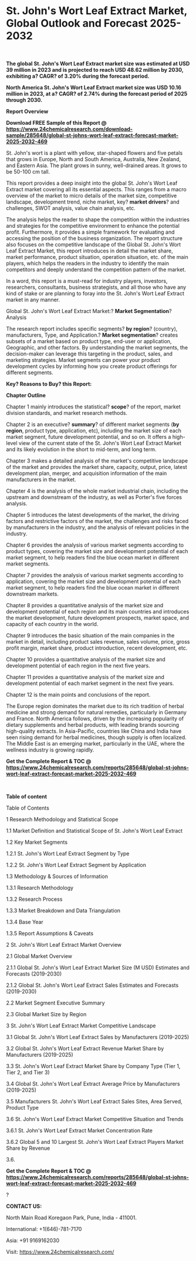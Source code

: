<h1>St. John's Wort Leaf Extract Market, Global Outlook and Forecast 2025-2032</h1><br/><p><span style="font-size:14px"><strong>The global St. John&#39;s Wort Leaf Extract market size was estimated at USD 39 million in 2023 and is projected to reach USD 48.62 million by 2030, exhibiting a? <strong>CAGR</strong>? of 3.20% during the forecast period.</strong></span></p>
 
 
 
 <p><span style="font-size:14px"><strong>North America St. John&#39;s Wort Leaf Extract market size was USD 10.16 million in 2023, at a? <strong>CAGR</strong>? of 2.74% during the forecast period of 2025 through 2030.</strong></span></p>
 
 
 
 <p><span style="font-size:14px"><strong>Report Overview</strong></span></p>
 
 
 
 <div><b>Download FREE Sample of this Report @ <a href="https://www.24chemicalresearch.com/download-sample/285648/global-st-johns-wort-leaf-extract-forecast-market-2025-2032-469">https://www.24chemicalresearch.com/download-sample/285648/global-st-johns-wort-leaf-extract-forecast-market-2025-2032-469</a></b></div>
 
 
 
 <p><span style="font-size:14px">St. John&#39;s wort is a plant with yellow, star-shaped flowers and five petals that grows in Europe, North and South America, Australia, New Zealand, and Eastern Asia. The plant grows in sunny, well-drained areas. It grows to be 50-100 cm tall.</span></p>
 
 
 
 <p><span style="font-size:14px">This report provides a deep insight into the global St. John&#39;s Wort Leaf Extract market covering all its essential aspects. This ranges from a macro overview of the market to micro details of the market size, competitive landscape, development trend, niche market, key? <strong>market drivers</strong>? and challenges, SWOT analysis, value chain analysis, etc.</span></p>
 
 
 
 <p><span style="font-size:14px">The analysis helps the reader to shape the competition within the industries and strategies for the competitive environment to enhance the potential profit. Furthermore, it provides a simple framework for evaluating and accessing the position of the business organization. The report structure also focuses on the competitive landscape of the Global St. John&#39;s Wort Leaf Extract Market, this report introduces in detail the market share, market performance, product situation, operation situation, etc. of the main players, which helps the readers in the industry to identify the main competitors and deeply understand the competition pattern of the market.</span></p>
 
 
 
 <p><span style="font-size:14px">In a word, this report is a must-read for industry players, investors, researchers, consultants, business strategists, and all those who have any kind of stake or are planning to foray into the St. John&#39;s Wort Leaf Extract market in any manner.</span></p>
 
 
 
 <p><span style="font-size:14px">Global St. John&#39;s Wort Leaf Extract Market:? <strong>Market Segmentation</strong>? Analysis</span></p>
 
 
 
 <p><span style="font-size:14px">The research report includes specific segments? <strong>by region</strong>? (country), manufacturers, Type, and Application.? <strong>Market segmentation</strong>? creates subsets of a market based on product type, end-user or application, Geographic, and other factors. By understanding the market segments, the decision-maker can leverage this targeting in the product, sales, and marketing strategies. Market segments can power your product development cycles by informing how you create product offerings for different segments.</span></p>
 
 
 
 <p><span style="font-size:14px"><strong>Key? <strong>Reasons to Buy</strong>? this Report:</strong></span></p>
 
 
 
 <p><span style="font-size:14px"><strong>Chapter Outline</strong></span></p>
 
 
 
 <p><span style="font-size:14px">Chapter 1 mainly introduces the statistical? <strong><strong>scope</strong></strong>? of the report, market division standards, and market research methods.</span></p>
 
 
 
 <p><span style="font-size:14px">Chapter 2 is an executive? <strong><strong>summary</strong></strong>? of different market segments (<strong>by region</strong>, product type, application, etc), including the market size of each market segment, future development potential, and so on. It offers a high-level view of the current state of the St. John&#39;s Wort Leaf Extract Market and its likely evolution in the short to mid-term, and long term.</span></p>
 
 
 
 <p><span style="font-size:14px">Chapter 3 makes a detailed analysis of the market&#39;s competitive landscape of the market and provides the market share, capacity, output, price, latest development plan, merger, and acquisition information of the main manufacturers in the market.</span></p>
 
 
 
 <p><span style="font-size:14px">Chapter 4 is the analysis of the whole market industrial chain, including the upstream and downstream of the industry, as well as Porter&#39;s five forces analysis.</span></p>
 
 
 
 <p><span style="font-size:14px">Chapter 5 introduces the latest developments of the market, the driving factors and restrictive factors of the market, the challenges and risks faced by manufacturers in the industry, and the analysis of relevant policies in the industry.</span></p>
 
 
 
 <p><span style="font-size:14px">Chapter 6 provides the analysis of various market segments according to product types, covering the market size and development potential of each market segment, to help readers find the blue ocean market in different market segments.</span></p>
 
 
 
 <p><span style="font-size:14px">Chapter 7 provides the analysis of various market segments according to application, covering the market size and development potential of each market segment, to help readers find the blue ocean market in different downstream markets.</span></p>
 
 
 
 <p><span style="font-size:14px">Chapter 8 provides a quantitative analysis of the market size and development potential of each region and its main countries and introduces the market development, future development prospects, market space, and capacity of each country in the world.</span></p>
 
 
 
 <p><span style="font-size:14px">Chapter 9 introduces the basic situation of the main companies in the market in detail, including product sales revenue, sales volume, price, gross profit margin, market share, product introduction, recent development, etc.</span></p>
 
 
 
 <p><span style="font-size:14px">Chapter 10 provides a quantitative analysis of the market size and development potential of each region in the next five years.</span></p>
 
 
 
 <p><span style="font-size:14px">Chapter 11 provides a quantitative analysis of the market size and development potential of each market segment in the next five years.</span></p>
 
 
 
 <p><span style="font-size:14px">Chapter 12 is the main points and conclusions of the report.</span></p>
 
 
 
 <p><span style="font-size:14px">The Europe region dominates the market due to its rich tradition of herbal medicine and strong demand for natural remedies, particularly in Germany and France. North America follows, driven by the increasing popularity of dietary supplements and herbal products, with leading brands sourcing high-quality extracts. In Asia-Pacific, countries like China and India have seen rising demand for herbal medicines, though supply is often localized. The Middle East is an emerging market, particularly in the UAE, where the wellness industry is growing rapidly.</span></p>
 
 
 
 <div><b>Get the Complete Report & TOC @ <a href="https://www.24chemicalresearch.com/reports/285648/global-st-johns-wort-leaf-extract-forecast-market-2025-2032-469">https://www.24chemicalresearch.com/reports/285648/global-st-johns-wort-leaf-extract-forecast-market-2025-2032-469</a></b></div>
 
 
 
 <p><br />
 
 <b>Table of content</b></p>
 
 
 
 <p>Table of Contents<br />
 
 1 Research Methodology and Statistical Scope<br />
 
 1.1 Market Definition and Statistical Scope of St. John&#39;s Wort Leaf Extract<br />
 
 1.2 Key Market Segments<br />
 
 1.2.1 St. John&#39;s Wort Leaf Extract Segment by Type<br />
 
 1.2.2 St. John&#39;s Wort Leaf Extract Segment by Application<br />
 
 1.3 Methodology & Sources of Information<br />
 
 1.3.1 Research Methodology<br />
 
 1.3.2 Research Process<br />
 
 1.3.3 Market Breakdown and Data Triangulation<br />
 
 1.3.4 Base Year<br />
 
 1.3.5 Report Assumptions & Caveats<br />
 
 2 St. John&#39;s Wort Leaf Extract Market Overview<br />
 
 2.1 Global Market Overview<br />
 
 2.1.1 Global St. John&#39;s Wort Leaf Extract Market Size (M USD) Estimates and Forecasts (2019-2030)<br />
 
 2.1.2 Global St. John&#39;s Wort Leaf Extract Sales Estimates and Forecasts (2019-2030)<br />
 
 2.2 Market Segment Executive Summary<br />
 
 2.3 Global Market Size by Region<br />
 
 3 St. John&#39;s Wort Leaf Extract Market Competitive Landscape<br />
 
 3.1 Global St. John&#39;s Wort Leaf Extract Sales by Manufacturers (2019-2025)<br />
 
 3.2 Global St. John&#39;s Wort Leaf Extract Revenue Market Share by Manufacturers (2019-2025)<br />
 
 3.3 St. John&#39;s Wort Leaf Extract Market Share by Company Type (Tier 1, Tier 2, and Tier 3)<br />
 
 3.4 Global St. John&#39;s Wort Leaf Extract Average Price by Manufacturers (2019-2025)<br />
 
 3.5 Manufacturers St. John&#39;s Wort Leaf Extract Sales Sites, Area Served, Product Type<br />
 
 3.6 St. John&#39;s Wort Leaf Extract Market Competitive Situation and Trends<br />
 
 3.6.1 St. John&#39;s Wort Leaf Extract Market Concentration Rate<br />
 
 3.6.2 Global 5 and 10 Largest St. John&#39;s Wort Leaf Extract Players Market Share by Revenue<br />
 
 3.6.</p>
 
 
 
 <div><b>Get the Complete Report & TOC @ <a href="https://www.24chemicalresearch.com/reports/285648/global-st-johns-wort-leaf-extract-forecast-market-2025-2032-469">https://www.24chemicalresearch.com/reports/285648/global-st-johns-wort-leaf-extract-forecast-market-2025-2032-469</a></b></div>
 
 
 
 <p>? </p>
 
 
 
 <p><b>CONTACT US:</b><br />
 
 North Main Road Koregaon Park, Pune, India - 411001.<br />
 
 International: +1(646)-781-7170<br />
 
 Asia: +91 9169162030<br />
 
 Visit: <a href="https://www.24chemicalresearch.com/">https://www.24chemicalresearch.com/</a></p>
